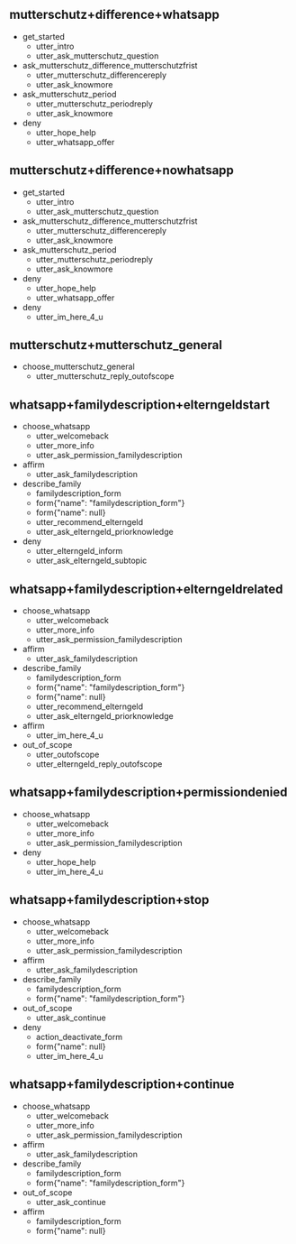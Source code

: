 ## mutterschutz+difference+whatsapp
<!-- TODO: greet mutterschutz as Platzhalter until get started custom action implemented -->
* get_started   
  - utter_intro
  - utter_ask_mutterschutz_question
* ask_mutterschutz_difference_mutterschutzfrist
  - utter_mutterschutz_differencereply
  - utter_ask_knowmore
* ask_mutterschutz_period
  - utter_mutterschutz_periodreply
  - utter_ask_knowmore
* deny
  - utter_hope_help
  - utter_whatsapp_offer


## mutterschutz+difference+nowhatsapp
<!-- TODO: greet mutterschutz as Platzhalter until get started custom action implemented -->
* get_started   
  - utter_intro
  - utter_ask_mutterschutz_question
* ask_mutterschutz_difference_mutterschutzfrist
  - utter_mutterschutz_differencereply
  - utter_ask_knowmore
* ask_mutterschutz_period
  - utter_mutterschutz_periodreply
  - utter_ask_knowmore
* deny
  - utter_hope_help
  - utter_whatsapp_offer
* deny
  - utter_im_here_4_u

<!--
## mutterschutz+difference+whatsapp
* get_started   
  - utter_intro
  - utter_ask_mutterschutz_question
* choose_whatsapp
  - utter_whatsapp_offer
-->

## mutterschutz+mutterschutz_general
* choose_mutterschutz_general
  - utter_mutterschutz_reply_outofscope

## whatsapp+familydescription+elterngeldstart
* choose_whatsapp
  - utter_welcomeback
  - utter_more_info
  - utter_ask_permission_familydescription
* affirm
  - utter_ask_familydescription
* describe_family
  - familydescription_form
  - form{"name": "familydescription_form"}
  - form{"name": null}
  - utter_recommend_elterngeld
  - utter_ask_elterngeld_priorknowledge
* deny
  - utter_elterngeld_inform
  - utter_ask_elterngeld_subtopic

## whatsapp+familydescription+elterngeldrelated
* choose_whatsapp
  - utter_welcomeback
  - utter_more_info
  - utter_ask_permission_familydescription
* affirm
  - utter_ask_familydescription
* describe_family
  - familydescription_form
  - form{"name": "familydescription_form"}
  - form{"name": null}
  - utter_recommend_elterngeld
  - utter_ask_elterngeld_priorknowledge
* affirm
  - utter_im_here_4_u
* out_of_scope
  - utter_outofscope
  - utter_elterngeld_reply_outofscope

## whatsapp+familydescription+permissiondenied
* choose_whatsapp
  - utter_welcomeback
  - utter_more_info
  - utter_ask_permission_familydescription
* deny
  - utter_hope_help
  - utter_im_here_4_u

## whatsapp+familydescription+stop
* choose_whatsapp
  - utter_welcomeback
  - utter_more_info
  - utter_ask_permission_familydescription
* affirm
  - utter_ask_familydescription
* describe_family
  - familydescription_form
  - form{"name": "familydescription_form"}
* out_of_scope
  - utter_ask_continue
* deny
  - action_deactivate_form
  - form{"name": null}
  - utter_im_here_4_u

## whatsapp+familydescription+continue
* choose_whatsapp
  - utter_welcomeback
  - utter_more_info
  - utter_ask_permission_familydescription
* affirm
  - utter_ask_familydescription
* describe_family
  - familydescription_form
  - form{"name": "familydescription_form"}
* out_of_scope
  - utter_ask_continue
* affirm
  - familydescription_form
  - form{"name": null}
